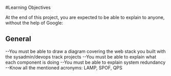 #Learning Objectives

At the end of this project, you are expected to be able to explain to anyone, without the help of Google:
## General

--You must be able to draw a diagram covering the web stack you built with the sysadmin/devops track projects
--You must be able to explain what each component is doing
--You must be able to explain system redundancy
--Know all the mentioned acronyms: LAMP, SPOF, QPS

